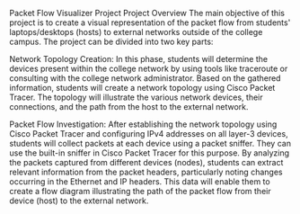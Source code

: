 Packet Flow Visualizer Project
Project Overview
The main objective of this project is to create a visual representation of the packet flow from students' laptops/desktops (hosts) to external networks outside of the college campus. The project can be divided into two key parts:

Network Topology Creation: In this phase, students will determine the devices present within the college network by using tools like traceroute or consulting with the college network administrator. Based on the gathered information, students will create a network topology using Cisco Packet Tracer. The topology will illustrate the various network devices, their connections, and the path from the host to the external network.

Packet Flow Investigation: After establishing the network topology using Cisco Packet Tracer and configuring IPv4 addresses on all layer-3 devices, students will collect packets at each device using a packet sniffer. They can use the built-in sniffer in Cisco Packet Tracer for this purpose. By analyzing the packets captured from different devices (nodes), students can extract relevant information from the packet headers, particularly noting changes occurring in the Ethernet and IP headers. This data will enable them to create a flow diagram illustrating the path of the packet flow from their device (host) to the external network.
